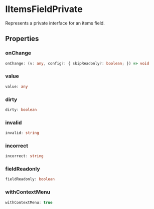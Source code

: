 # IItemsFieldPrivate

Represents a private interface for an items field.

## Properties

### onChange

```ts
onChange: (v: any, config?: { skipReadonly?: boolean; }) => void
```

### value

```ts
value: any
```

### dirty

```ts
dirty: boolean
```

### invalid

```ts
invalid: string
```

### incorrect

```ts
incorrect: string
```

### fieldReadonly

```ts
fieldReadonly: boolean
```

### withContextMenu

```ts
withContextMenu: true
```
